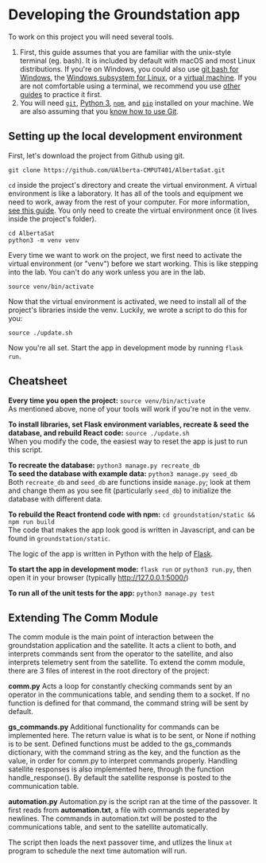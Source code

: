 # Developing the Groundstation app

To work on this project you will need several tools.
1. First, this guide assumes that you are familiar with the unix-style terminal (eg. bash). It is included by default with macOS and most Linux distributions. If you're on Windows, you could also use [git bash for Windows](https://gitforwindows.org/), the [Windows subsystem for Linux](https://docs.microsoft.com/en-us/windows/wsl/about), or a [virtual machine](https://www.virtualbox.org/). If you are not comfortable using a terminal, we recommend you use [other guides](https://linuxjourney.com/lesson/the-shell) to practice it first.
2. You will need [`git`](https://git-scm.com/), [Python 3](https://www.python.org/), [`npm`](https://www.npmjs.com/get-npm), and [`pip`](https://pypi.org/project/pip/) installed on your machine. We are also assuming that you [know how to use Git](https://try.github.io/).

## Setting up the local development environment

First, let's download the project from Github using git.

`git clone https://github.com/UAlberta-CMPUT401/AlbertaSat.git`

`cd` inside the project's directory and create the virtual environment. A virtual environment is like a laboratory. It has all of the tools and equipment we need to work, away from the rest of your computer. For more information, [see this guide](https://docs.python.org/3/tutorial/venv.html). You only need to create the virtual environment once (it lives inside the project's folder).

`cd AlbertaSat`  
`python3 -m venv venv`

Every time we want to work on the project, we first need to activate the virtual environment (or "venv") before we start working. This is like stepping into the lab. You can't do any work unless you are in the lab.

`source venv/bin/activate`

Now that the virtual environment is activated, we need to install all of the project's libraries inside the venv. Luckily, we wrote a script to do this for you:

`source ./update.sh`

Now you're all set. Start the app in development mode by running `flask run`.

## Cheatsheet

**Every time you open the project:** `source venv/bin/activate`  
As mentioned above, none of your tools will work if you're not in the venv.

**To install libraries, set Flask environment variables, recreate & seed the database, and rebuild React code:** `source ./update.sh`  
When you modify the code, the easiest way to reset the app is just to run this script.

**To recreate the database:** `python3 manage.py recreate_db`  
**To seed the database with example data:** `python3 manage.py seed_db`  
Both `recreate_db` and `seed_db` are functions inside `manage.py`; look at them and change them as you see fit (particularly `seed_db`) to initialize the database with different data.

**To rebuild the React frontend code with npm:** `cd groundstation/static && npm run build`  
The code that makes the app look good is written in Javascript, and can be found in `groundstation/static`.

The logic of the app is written in Python with the help of [Flask](https://flask.palletsprojects.com/en/1.1.x/).

**To start the app in development mode:** `flask run` or `python3 run.py`, then open it in your browser (typically http://127.0.0.1:5000/)

**To run all of the unit tests for the app:** `python3 manage.py test`

## Extending The Comm Module
The comm module is the main point of interaction between the groundstation application and the satellite. It acts a client to both, and interprets commands sent from the operator to the satellite, and also interprets telemetry sent from the satellite. To extend the comm module, there are 3 files of interest in the root directory of the project:

**comm.py**
Acts a loop for constantly checking commands sent by an operator in the communications table, and sending them to a socket.
If no function is defined for that command, the command string will be sent by default.

**gs_commands.py**
Additional functionality for commands can be implemented here. The return value is what is to be sent, or None if nothing is to be sent. Defined functions must be added to the gs_commands dictionary, with the command string as the key, and the function as the value, in order for comm.py to interpret commands properly.
Handling satellite responses is also implemented here, through the function handle_response(). By default the satellite response is posted to the communication table.

**automation.py**
Automation.py is the script ran at the time of the passover. It first reads from **automation.txt**, a file with commands seperated by newlines. The commands in automation.txt will be posted to the communications table, and sent to the satellite automatically.

The script then loads the next passover time, and utlizes the linux `at` program to schedule the next time automation will run.

